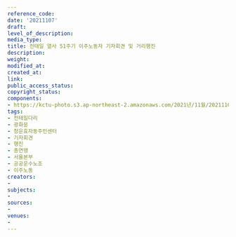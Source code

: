 ```yaml
---
reference_code: 
date: '20211107'
draft: 
level_of_description: 
media_type: 
title: 전태일 열사 51주기 이주노동자 기자회견 및 거리행진
description: 
weight: 
modified_at: 
created_at: 
link: 
public_access_status: 
copyright_status: 
components:
- https://kctu-photo.s3.ap-northeast-2.amazonaws.com/2021년/11월/20211107-전태일+열사+51주기+이주노동자+기자회견+및+거리행진_전태일다리_광화문_청운효자동주민센터_기자회견_행진_총연맹_서울본부_공공운수노조_이주노동/_1D20449.jpg
tags:
- 전태일다리
- 광화문
- 청운효자동주민센터
- 기자회견
- 행진
- 총연맹
- 서울본부
- 공공운수노조
- 이주노동
creators:
- 
subjects:
- 
sources:
- 
venues:
- 
---
```

